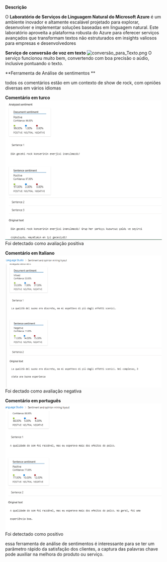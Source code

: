**Descrição**

O **Laboratório de Serviços de Linguagem Natural do Microsoft Azure** é um ambiente inovador e altamente escalável projetado para explorar, desenvolver e implementar soluções baseadas em linguagem natural. Este laboratório aproveita a plataforma robusta do Azure para oferecer serviços avançados que transformam textos não estruturados em insights valiosos para empresas e desenvolvedores

**Serviço de conversão de voz em texto**
![conversão_para_Texto.png](Input/conversão_para_Texto.png)
O serviço funcionou muito bem, convertendo com boa precisão o aúdio, inclusive pontuando o texto.

**Ferramenta de Análise de sentimentos **

todos os comentários estão em um contexto de show de rock, com opniões diversas em vários idiomas

**Comentário em turco**
![turco.png](Input/turco.png)
Foi detectado como avaliação positiva

**Comentário em Italiano**
![italiano.png](Input/italiano.png)
Foi dectado como avaliação negativa

**Comentário em português**
![portugues.png](Input/portugues.png)
Foi detectado como positivo

essa ferramenta de análise de sentimentos é interessante para se ter um parâmetro rápido da satisfação dos clientes, a captura das palavras chave pode auxiliar na melhora do produto ou serviço.